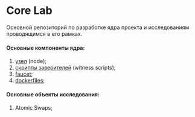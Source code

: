 # Core Lab
Основной репозиторий по разработке ядра проекта и исследованиям проводящимся в его рамках.

#### Основные компоненты ядра:
1. [узел](https://github.com/u-transnet/transnet-core) (node);
2. [скрипты заверителей](https://github.com/u-transnet/witness-scripts) (witness scripts);
3. [faucet](https://github.com/u-transnet/utransnet-faucet);
4. [dockerfiles](https://github.com/u-transnet/dockerfiles);

#### Основные объекты исследования:
1. Atomic Swaps;
